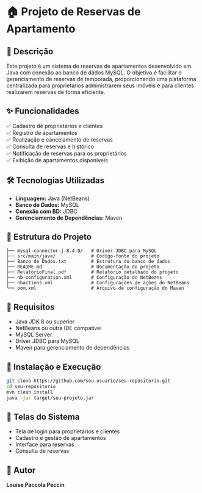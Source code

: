 # 🏠 Projeto de Reservas de Apartamento

## 📌 Descrição
Este projeto é um sistema de reservas de apartamentos desenvolvido em Java com conexão ao banco de dados MySQL. O objetivo é facilitar o gerenciamento de reservas de temporada, proporcionando uma plataforma centralizada para proprietários administrarem seus imóveis e para clientes realizarem reservas de forma eficiente.

## ✨ Funcionalidades
✅ Cadastro de proprietários e clientes  
✅ Registro de apartamentos  
✅ Realização e cancelamento de reservas  
✅ Consulta de reservas e histórico  
✅ Notificação de reservas para os proprietários  
✅ Exibição de apartamentos disponíveis  

## 🛠 Tecnologias Utilizadas
- **Linguagem:** Java (NetBeans)
- **Banco de Dados:** MySQL
- **Conexão com BD:** JDBC
- **Gerenciamento de Dependências:** Maven

## 📂 Estrutura do Projeto
```
├── mysql-connector-j-8.4.0/   # Driver JDBC para MySQL
├── src/main/java/             # Código-fonte do projeto
├── Banco de Dados.txt         # Estrutura do banco de dados
├── README.md                  # Documentação do projeto
├── RelatórioFinal.pdf         # Relatório detalhado do projeto
├── nb-configuration.xml       # Configuração do NetBeans
├── nbactions.xml              # Configurações de ações do NetBeans
└── pom.xml                    # Arquivo de configuração do Maven
```

## 🔧 Requisitos
- Java JDK 8 ou superior
- NetBeans ou outra IDE compatível
- MySQL Server
- Driver JDBC para MySQL
- Maven para gerenciamento de dependências

## 🚀 Instalação e Execução
```bash
git clone https://github.com/seu-usuario/seu-repositorio.git
cd seu-repositorio
mvn clean install
java -jar target/seu-projeto.jar
```

## 📸 Telas do Sistema
- Tela de login para proprietários e clientes
- Cadastro e gestão de apartamentos
- Interface para reservas
- Consulta de reservas


## 👤 Autor
**Louise Paccola Peccin**


